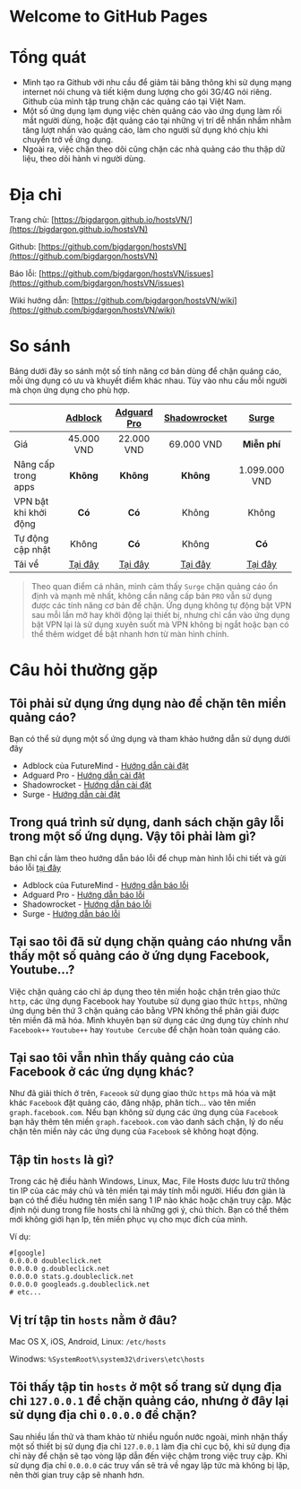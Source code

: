 # Welcome to GitHub Pages

# Tổng quát

* Mình tạo ra Github với nhu cầu để giảm tải băng thông khi sử dụng mạng internet nói chung và tiết kiệm dung lượng cho gói 3G/4G nói riêng. Github của mình tập trung chặn các quảng cáo tại Việt Nam.
* Một số ứng dụng lạm dụng việc chèn quảng cáo vào ứng dụng làm rối mắt người dùng, hoặc đặt quảng cáo tại những vị trí dễ nhấn nhầm nhằm tăng lượt nhấn vào quảng cáo, làm cho người sử dụng khó chịu khi chuyển trở về ứng dụng.
* Ngoài ra, việc chặn theo dõi cũng chặn các nhà quảng cáo thu thập dữ liệu, theo dõi hành vi người dùng.

# Địa chỉ

Trang chủ: [https://bigdargon.github.io/hostsVN/](https://bigdargon.github.io/hostsVN)

Github: [https://github.com/bigdargon/hostsVN](https://github.com/bigdargon/hostsVN)

Báo lỗi: [https://github.com/bigdargon/hostsVN/issues](https://github.com/bigdargon/hostsVN/issues)

Wiki hướng dẫn: [https://github.com/bigdargon/hostsVN/wiki](https://github.com/bigdargon/hostsVN/wiki)

# So sánh

Bảng dưới đây so sánh một số tính năng cơ bản dùng để chặn quảng cáo, mỗi ứng dụng có ưu và khuyết điểm khác nhau.  Tùy vào nhu cầu mỗi người mà chọn ứng dụng cho phù hợp. 

|   |[**Adblock**](https://github.com/bigdargon/hostsVN/wiki/Adblock)|[**Adguard Pro**](https://github.com/bigdargon/hostsVN/wiki/Adguard-Pro)|[**Shadowrocket**](https://github.com/bigdargon/hostsVN/wiki/Shadowrocket)|[**Surge**](https://github.com/bigdargon/hostsVN/wiki/Surge)|
|:-|:-:|:-:|:-:|:-:|
|Giá|45.000 VND|22.000 VND|69.000 VND|**Miễn phí**|
|Nâng cấp trong apps|**Không**|**Không**|**Không**|1.099.000 VND|
|VPN bật khi khởi động|**Có**|**Có**|Không|Không|
|Tự động cập nhật|Không|**Có**|Không|**Có**|
|Tải về|[Tại đây](https://itunes.apple.com/app/adblock/id691121579?mt=8)|[Tại đây](https://itunes.apple.com/app/apple-store/id1126386264?mt=8)|[Tại đây](https://itunes.apple.com/app/shadowrocket/id932747118?mt=8)|[Tại đây](https://itunes.apple.com/app/surge-3-web-developer-tool/id1329879957?mt=8)|

> Theo quan điểm cá nhân, mình cảm thấy `Surge` chặn quảng cáo ổn định và mạnh mẽ nhất, không cần nâng cấp bản `PRO` vẫn sử dụng được các tính năng cơ bản để chặn. Ứng dụng không tự động bật VPN sau mỗi lần mở hay khởi động lại thiết bị, nhưng chỉ cần vào ứng dụng bật VPN lại là sử dụng xuyên suốt mà VPN không bị ngắt hoặc bạn có thể thêm widget để bật nhanh hơn từ màn hình chính.

# Câu hỏi thường gặp

## Tôi phải sử dụng ứng dụng nào để chặn tên miền quảng cáo?

Bạn có thể sử dụng một số ứng dụng và tham khảo hướng dẫn sử dụng dưới đây

* Adblock của FutureMind - [Hướng dẫn cài đặt](https://github.com/bigdargon/hostsVN/wiki/Adblock)
* Adguard Pro - [Hướng dẫn cài đặt](https://github.com/bigdargon/hostsVN/wiki/Adguard-Pro)
* Shadowrocket - [Hướng dẫn cài đặt](https://github.com/bigdargon/hostsVN/wiki/Shadowrocket)
* Surge - [Hướng dẫn cài đặt](https://github.com/bigdargon/hostsVN/wiki/Surge)

## Trong quá trình sử dụng, danh sách chặn gây lỗi trong một số ứng dụng. Vậy tôi phải làm gì?

Bạn chỉ cần làm theo hướng dẫn báo lỗi để chụp màn hình lỗi chi tiết và gửi báo lỗi [tại đây](https://github.com/bigdargon/hostsVN/issues)

* Adblock của FutureMind - [Hướng dẫn báo lỗi](https://github.com/bigdargon/hostsVN/wiki/Adblock#b%C3%A1o-l%E1%BB%97i)
* Adguard Pro - [Hướng dẫn báo lỗi](https://github.com/bigdargon/hostsVN/wiki/Adguard-Pro#b%C3%A1o-l%E1%BB%97i)
* Shadowrocket - [Hướng dẫn báo lỗi](https://github.com/bigdargon/hostsVN/wiki/Shadowrocket#b%C3%A1o-l%E1%BB%97i)
* Surge - [Hướng dẫn báo lỗi](https://github.com/bigdargon/hostsVN/wiki/Surge#b%C3%A1o-l%E1%BB%97i)

## Tại sao tôi đã sử dụng chặn quảng cáo nhưng vẫn thấy một số quảng cáo ở ứng dụng Facebook, Youtube...?

Việc chặn quảng cáo chỉ áp dụng theo tên miền hoặc chặn trên giao thức `http`, các ứng dụng Facebook hay Youtube sử dụng giao thức `https`, những ứng dụng bên thứ 3 chặn quảng cáo bằng VPN không thể phân giải được tên miền đã mã hóa. Mình khuyên bạn sử dụng các ứng dụng tùy chỉnh như `Facebook++` `Youtube++` hay `Youtube Cercube` để chặn hoàn toàn quảng cáo.

## Tại sao tôi vẫn nhìn thấy quảng cáo của Facebook ở các ứng dụng khác?

Như đã giải thích ở trên, `Faceook` sử dụng giao thức `https` mã hóa và mặt khác `Facebook` đặt quảng cáo, đăng nhập, phân tích... vào tên miền `graph.facebook.com`. Nếu bạn không sử dụng các ứng dụng của `Facebook` bạn hãy thêm tên miền `graph.facebook.com` vào danh sách chặn, lý do nếu chặn tên miền này các ứng dụng của `Facebook` sẽ không hoạt động.

## Tập tin `hosts` là gì?

Trong các hệ điều hành Windows, Linux, Mac, File Hosts được lưu trữ thông tin IP của các máy chủ và tên miền tại máy tính mỗi người. Hiểu đơn giản là bạn có thể điều hướng tên miền sang 1 IP nào khác hoặc chặn truy cập. Mặc định nội dung trong file hosts chỉ là những gợi ý, chú thích. Bạn có thể thêm mới không giới hạn Ip, tên miền phục vụ cho mục đích của mình.

Ví dụ:

```
#[google]
0.0.0.0 doubleclick.net
0.0.0.0 g.doubleclick.net
0.0.0.0 stats.g.doubleclick.net
0.0.0.0 googleads.g.doubleclick.net
# etc...
```

## Vị trí tập tin `hosts` nằm ở đâu?

Mac OS X, iOS, Android, Linux: `/etc/hosts`

Winodws: `%SystemRoot%\system32\drivers\etc\hosts`

## Tôi thấy tập tin `hosts` ở một số trang sử dụng địa chỉ `127.0.0.1` để chặn quảng cáo, nhưng ở đây lại sử dụng địa chỉ `0.0.0.0` để chặn?

Sau nhiều lần thử và tham khảo từ nhiều nguồn nước ngoài, mình nhận thấy một số thiết bị sử dụng địa chỉ `127.0.0.1` làm địa chỉ cục bộ, khi sử dụng địa chỉ này để chặn sẽ tạo vòng lặp dẫn đến việc chậm trong việc truy cập. Khi sử dụng địa chỉ `0.0.0.0` các truy vấn sẽ trả về ngay lập tức mà không bị lặp, nên thời gian truy cập sẽ nhanh hơn.
